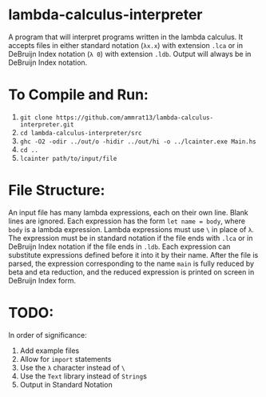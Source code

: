 # lambda-calculus-interpreter
A program that will interpret programs written in the lambda calculus. It accepts files in either standard notation (`λx.x`) with extension `.lca` or in DeBruijn Index notation (`λ 0`) with extension `.ldb`. Output will always be in DeBruijn Index notation.

# To Compile and Run:
  1. `git clone https://github.com/ammrat13/lambda-calculus-interpreter.git`
  2. `cd lambda-calculus-interpreter/src`
  3. `ghc -O2 -odir ../out/o -hidir ../out/hi -o ../lcainter.exe Main.hs`
  4. `cd ..`
  5. `lcainter path/to/input/file`

# File Structure:
An input file has many lambda expressions, each on their own line. Blank lines are ignored. Each expression has the form `let name = body`, where `body` is a lambda expression. Lambda expressions must use `\` in place of `λ`. The expression must be in standard notation if the file ends with `.lca` or in DeBruijn Index notation if the file ends in `.ldb`. Each expression can substitute expressions defined before it into it by their name. After the file is parsed, the expression corresponding to the name `main` is fully reduced by beta and eta reduction, and the reduced expression is printed on screen in DeBruijn Index form.

# TODO:
In order of significance:
  1. Add example files
  2. Allow for `import` statements
  3. Use the `λ` character instead of `\`
  4. Use the `Text` library instead of `String`s
  5. Output in Standard Notation
